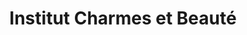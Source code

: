 ---
title: "Institut Charmes et Beauté"
url: /paray-vieille-poste/institut-charmes-et-beaute/
shop: beauté
---